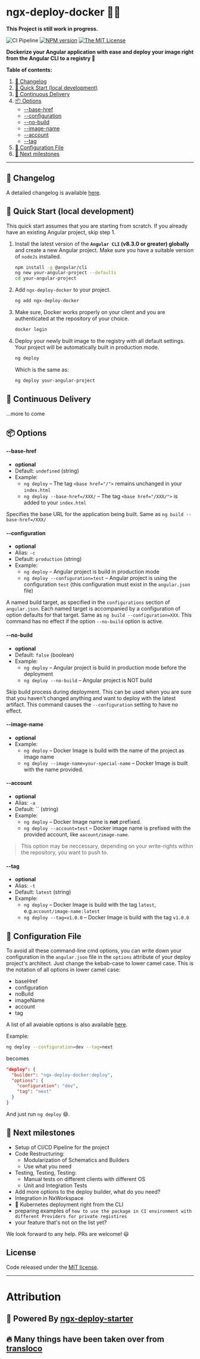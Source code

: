 # ngx-deploy-docker 🚀🐳

**This Project is still work in progress.**

![CI Pipeline](https://github.com/kauppfbi/ngx-deploy-docker/workflows/CI%20Pipeline/badge.svg)
[![NPM version][npm-image]][npm-url]
[![The MIT License](https://img.shields.io/badge/license-MIT-orange.svg?color=blue&style=flat-square)](http://opensource.org/licenses/MIT)

**Dockerize your Angular application with ease and deploy your image right from the Angular CLI to a registry 🚀**

**Table of contents:**

1. [📖 Changelog](#changelog)
2. [🚀 Quick Start (local development)](#quickstart-local)
3. [🚀 Continuous Delivery](#continuous-delivery)
4. [📦 Options](#options)
   - [--base-href](#base-href)
   - [--configuration](#configuration)
   - [--no-build](#no-build)
   - [--image-name](#image-name)
   - [--account](#account)
   - [--tag](#tag)
5. [📁 Configuration File](#configuration-file)
6. [🏁 Next milestones](#milestones)

<hr>

## 📖 Changelog <a name="changelog"></a>

A detailed changelog is available [here](https://github.com/kauppfbi/ngx-deploy-docker/blob/master/CHANGELOG.md).

## 🚀 Quick Start (local development) <a name="quickstart-local"></a>

This quick start assumes that you are starting from scratch.
If you already have an existing Angular project, skip step 1.

1. Install the latest version of the **`Angular CLI` (v8.3.0 or greater) globally**
   and create a new Angular project. Make sure you have a suitable version of `nodeJs` installed.

   ```sh
   npm install -g @angular/cli
   ng new your-angular-project --defaults
   cd your-angular-project
   ```

2. Add `ngx-deploy-docker` to your project.

   ```sh
   ng add ngx-deploy-docker
   ```

3. Make sure, Docker works properly on your client and you are authenticated at the repository of your choice.

   ```sh
   docker login
   ```

4. Deploy your newly built image to the registry with all default settings.
   Your project will be automatically built in production mode.

   ```sh
   ng deploy
   ```

   Which is the same as:

   ```sh
   ng deploy your-angular-project
   ```

## 🚀 Continuous Delivery <a name="continuous-delivery"></a>

...more to come

## 📦 Options <a name="options"></a>

#### --base-href <a name="base-href"></a>

- **optional**
- Default: `undefined` (string)
- Example:
  - `ng deploy` – The tag `<base href="/">` remains unchanged in your `index.html`
  - `ng deploy --base-href=/XXX/` – The tag `<base href="/XXX/">` is added to your `index.html`

Specifies the base URL for the application being built.
Same as `ng build --base-href=/XXX/`

#### --configuration <a name="configuration"></a>

- **optional**
- Alias: `-c`
- Default: `production` (string)
- Example:
  - `ng deploy` – Angular project is build in production mode
  - `ng deploy --configuration=test` – Angular project is using the configuration `test` (this configuration must exist in the `angular.json` file)

A named build target, as specified in the `configurations` section of `angular.json`.
Each named target is accompanied by a configuration of option defaults for that target.
Same as `ng build --configuration=XXX`.
This command has no effect if the option `--no-build` option is active.

#### --no-build <a name="no-build"></a>

- **optional**
- Default: `false` (boolean)
- Example:
  - `ng deploy` – Angular project is build in production mode before the deployment
  - `ng deploy --no-build` – Angular project is NOT build

Skip build process during deployment.
This can be used when you are sure that you haven't changed anything and want to deploy with the latest artifact.
This command causes the `--configuration` setting to have no effect.

#### --image-name <a name="image-name"></a>

- **optional**
- Example:
  - `ng deploy` – Docker Image is build with the name of the project as image name
  - `ng deploy --image-name=your-special-name` – Docker Image is built with the name provided.

#### --account <a name="account"></a>

- **optional**
- Alias: `-a`
- Default: `` (string)
- Example:
  - `ng deploy` – Docker Image name is **not** prefixed.
  - `ng deploy --account=test` – Docker image name is prefixed with the provided account, like `aacount/image-name`.

> This option may be neccessary, depending on your write-rights within the repository, you want to push to.

#### --tag <a name="tag"></a>

- **optional**
- Alias: `-t`
- Default: `latest` (string)
- Example:
  - `ng deploy` – Docker Image is build with the tag `latest`, e.g.`account/image-name:latest`
  - `ng deploy --tag=v1.0.0` – Docker Image is build with the tag `v1.0.0`

## 📁 Configuration File <a name="configuration-file"></a>

To avoid all these command-line cmd options, you can write down your configuration in the `angular.json` file in the `options` attribute of your deploy project's architect. Just change the kebab-case to lower camel case. This is the notation of all options in lower camel case:

- baseHref
- configuration
- noBuild
- imageName
- account
- tag

A list of all avaiable options is also available [here](https://github.com/kauppfbi/ngx-deploy-docker/blob/master/src/deploy/schema.json).

Example:

```sh
ng deploy --configuration=dev --tag=next
```

becomes

```json
"deploy": {
  "builder": "ngx-deploy-docker:deploy",
  "options": {
    "configuration": "dev",
    "tag": "next"
  }
}
```

And just run `ng deploy` 😄.

## 🏁 Next milestones <a name="milestones"></a>

- Setup of CI/CD Pipeline for the project
- Code Restructuring:
  - Modularization of Schematics and Builders
  - Use what you need
- Testing, Testing, Testing:
  - Manual tests on different clients with different OS
  - Unit and Integration Tests
- Add more options to the deploy builder, what do you need?
- Integration in NxWorkspace
- 💅 Kubernetes deployment right from the CLI
- preparing examples of `how to use the package in CI environment with different Providers for private registires`
- your feature that's not on the list yet?

We look forward to any help. PRs are welcome! 😃

## License

Code released under the [MIT license](LICENSE).

<hr>

# Attribution

## 🚀 Powered By [ngx-deploy-starter](https://github.com/angular-schule/ngx-deploy-starter)

## 🔥 Many things have been taken over from [transloco](https://github.com/ngneat/transloco)

[npm-url]: https://www.npmjs.com/package/ngx-deploy-docker
[npm-image]: https://badge.fury.io/js/ngx-deploy-docker.svg
